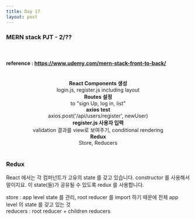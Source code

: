 ```yaml
---
title: Day 17
layout: post
---
```


### MERN stack PJT - 2/??

<br>

#### reference : https://www.udemy.com/mern-stack-front-to-back/

<br>

<center><b> React Components 생성 </b></center>
<center> login.js, register.js including layout </center>
<center><b> Routes 설정 </b></center>
<center> to "sign Up, log in, list" </center>
<center><b> axios test </b></center>
<center> axios.post('/api/users/register', newUser) </center>
<center><b> register.js 사용자 입력  </b></center>
<center> validation 결과를 view로 보여주기, conditional rendering </center>
<center><b> Redux </b></center>
<center> Store, Reducers </center>

<br>

### Redux

React 에서는 각 컴퍼넌트가 고유의 state 를 갖고 있습니다. constructor 를 사용해서 말이지요. 이 state(들)가 공유될 수 있도록 redux 를 사용합니다.<br>

store : app level state 를 관리, root reducer 를 import 하기 때문에 전체 app level 의 state 를 갖고 있는 것<br>
reducers : root reducer + children reducers
